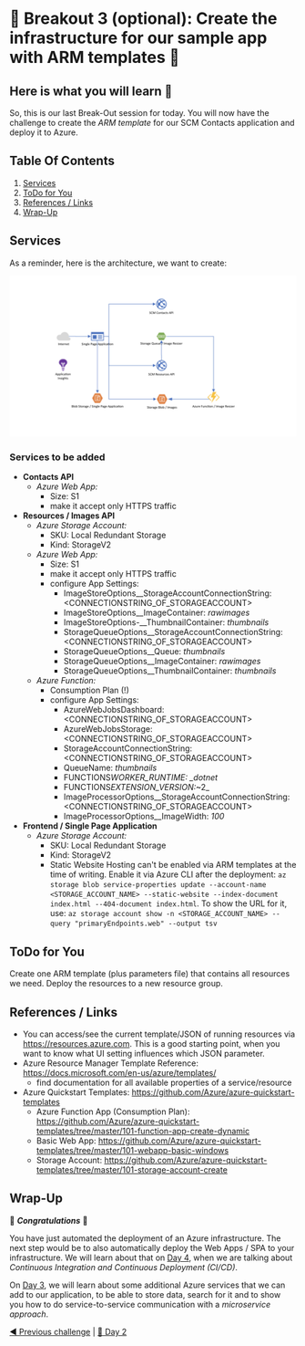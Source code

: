 # 💎 Breakout 3 (optional): Create the infrastructure for our sample app with ARM templates 💎

## Here is what you will learn 🎯

So, this is our last Break-Out session for today. You will now have the challenge to create the _ARM template_ for our SCM Contacts application and deploy it to Azure.

## Table Of Contents

1. [Services](#services)
2. [ToDo for You](#todo-for-you)
3. [References / Links](#references-links)
4. [Wrap-Up](#wrap-up)

## Services

As a reminder, here is the architecture, we want to create:

![architecture_day2](../images/architecture_day2.png "architecture_day2")

### Services to be added

- **Contacts API**
  - _Azure Web App:_
    - Size: S1
    - make it accept only HTTPS traffic
- **Resources / Images API**
  - _Azure Storage Account:_
    - SKU: Local Redundant Storage
    - Kind: StorageV2
  - _Azure Web App:_
    - Size: S1
    - make it accept only HTTPS traffic
    - configure App Settings:
      - ImageStoreOptions\_\_StorageAccountConnectionString: <CONNECTIONSTRING_OF_STORAGEACCOUNT>
      - ImageStoreOptions\_\_ImageContainer: _rawimages_
      - ImageStoreOptions-\_\_ThumbnailContainer: _thumbnails_
      - StorageQueueOptions\_\_StorageAccountConnectionString: <CONNECTIONSTRING_OF_STORAGEACCOUNT>
      - StorageQueueOptions\_\_Queue: _thumbnails_
      - StorageQueueOptions\_\_ImageContainer: _rawimages_
      - StorageQueueOptions\_\_ThumbnailContainer: _thumbnails_
  - _Azure Function:_
    - Consumption Plan (!)
    - configure App Settings:
      - AzureWebJobsDashboard: <CONNECTIONSTRING_OF_STORAGEACCOUNT>
      - AzureWebJobsStorage: <CONNECTIONSTRING_OF_STORAGEACCOUNT>
      - StorageAccountConnectionString: <CONNECTIONSTRING_OF_STORAGEACCOUNT>
      - QueueName: _thumbnails_
      - FUNCTIONS*WORKER_RUNTIME: \_dotnet*
      - FUNCTIONS*EXTENSION_VERSION:*~2\_
      - ImageProcessorOptions\_\_StorageAccountConnectionString: <CONNECTIONSTRING_OF_STORAGEACCOUNT>
      - ImageProcessorOptions\_\_ImageWidth: _100_
- **Frontend / Single Page Application**
  - _Azure Storage Account:_
    - SKU: Local Redundant Storage
    - Kind: StorageV2
    - Static Website Hosting can't be enabled via ARM templates at the time of writing. Enable it via Azure CLI after the deployment: `az storage blob service-properties update --account-name <STORAGE_ACCOUNT_NAME> --static-website --index-document index.html --404-document index.html`. To show the URL for it, use: `az storage account show -n <STORAGE_ACCOUNT_NAME> --query "primaryEndpoints.web" --output tsv`

## ToDo for You

Create one ARM template (plus parameters file) that contains all resources we need. Deploy the resources to a new resource group.

## References / Links

- You can access/see the current template/JSON of running resources via <https://resources.azure.com>. This is a good starting point, when you want to know what UI setting influences which JSON parameter.
- Azure Resource Manager Template Reference: <https://docs.microsoft.com/en-us/azure/templates/>
  - find documentation for all available properties of a service/resource
- Azure Quickstart Templates: <https://github.com/Azure/azure-quickstart-templates>
  - Azure Function App (Consumption Plan): <https://github.com/Azure/azure-quickstart-templates/tree/master/101-function-app-create-dynamic>
  - Basic Web App: <https://github.com/Azure/azure-quickstart-templates/tree/master/101-webapp-basic-windows>
  - Storage Account: <https://github.com/Azure/azure-quickstart-templates/tree/master/101-storage-account-create>

## Wrap-Up

🎉 **_Congratulations_** 🎉

You have just automated the deployment of an Azure infrastructure. The next step would be to also automatically deploy the Web Apps / SPA to your infrastructure. We will learn about that on [Day 4](../../day4/README.md), when we are talking about _Continuous Integration and Continuous Deployment (CI/CD)_.

On [Day 3](../../day3/README.md), we will learn about some additional Azure services that we can add to our application, to be able to store data, search for it and to show you how to do service-to-service communication with a _microservice approach_.

[◀ Previous challenge](./challenge-bo-2.md) | [🔼 Day 2](../README.md)
